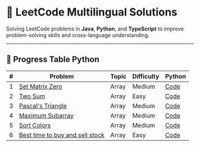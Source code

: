 # 🚀 LeetCode Multilingual Solutions

Solving LeetCode problems in **Java**, **Python**, and **TypeScript** to improve problem-solving skills and cross-language understanding.

---

## 📅 Progress Table Python 
| # | Problem                                                              | Topic | Difficulty | Python                                    |
| - | -------------------------------------------------------------------- | ----- | ---------- | ----------------------------------------- |
| 1 | [Set Matrix Zero](https://leetcode.com/problems/set-matrix-zeroes/)  | Array | Medium     | [Code](./Python/Arrays/SetMatrixZero.py)  |
| 2 | [Two Sum](https://leetcode.com/problems/two-sum/)                    | Array | Easy     | [Code](./Python/Arrays/TwoSum.py)         |
| 3 | [Pascal's Triangle](https://leetcode.com/problems/pascals-triangle/) | Array | Medium     | [Code](./Python/Arrays/PascalTriangle.py) |
| 4 | [Maximum Subarray](https://leetcode.com/problems/maximum-subarray/)  | Array | Medium     | [Code](./Python/Arrays/MaximumSubArray.py) |
| 5 | [Sort Colors](https://leetcode.com/problems/sort-colors/)  | Array | Medium     | [Code](./Python/Arrays/sort_colors.py) |
| 6 | [Best time to buy and sell stock](https://leetcode.com/problems/best-time-to-buy-and-sell-stock/)  | Array | Easy     | [Code](./Python/Arrays/best_ttime_to_buy_and_sell_stock.py) |


<!-- ### progess table all 

| #  | Problem | Topic | Difficulty | Java | Python | TypeScript |
|----|---------|-------|-----------|------|--------|------------|
| 1  | [Set Matrix Zero](https://leetcode.com/problems/set-matrix-zeroes/) | Array | Medium | [Code](./Java/Arrays/SetMatrixZero.java) | [Code](./Python/Arrays/SetMatrixZero.py) | [Code](./TypeScript/Arrays/SetMatrixZero.ts) | 
| 2 | [Two Sum](https://leetcode.com/problems/two-sum/) | Array | Medium | [Code](./Java/Arrays/TwoSum.java) | [Code](./Python/Arrays/TwoSum.py) | [Code](./TypeScript/Arrays/TwoSum.ts) |
| 3 | [pascal's Triangle](https://leetcode.com/problems/pascals-triangle/) | Array | Medium | [Code](./Java/Arrays/PascalTriangle.java) | [Code](./Python/Arrays/PascalTriangle.py) | [Code](./TypeScript/Arrays/PascalTriangle.ts) |
| 4 | [Maximum Subarray](https://leetcode.com/problems/maximum-subarray/) | Array | Medium | - | [Code](./Python/Arrays/PascalTriangle.py) | [Code](./TypeScript/Arrays/PascalTriangle.ts) | -->

